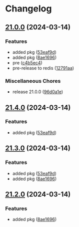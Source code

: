 # Changelog

## [21.0.0](https://github.com/adnanshahm/demodeploy/compare/v0.4.0...v21.0.0) (2024-03-14)


### Features

* added pkg ([53eaf9d](https://github.com/adnanshahm/demodeploy/commit/53eaf9d8b754ad663fcdd807175a49d8a1cc710a))
* added pkg ([8ae1696](https://github.com/adnanshahm/demodeploy/commit/8ae1696b3702f77e696883fcfd0d7f53e36bf4f8))
* pre ([c4b5ec4](https://github.com/adnanshahm/demodeploy/commit/c4b5ec44b5748635a7cb62e0199cc381c2756299))
* pre-release to redis ([12791aa](https://github.com/adnanshahm/demodeploy/commit/12791aaf55afb311d90090aec7e9a796c2cf926c))


### Miscellaneous Chores

* release 21.0.0 ([96d0a1e](https://github.com/adnanshahm/demodeploy/commit/96d0a1eb231f90804a54af7e37e3d00816fa9565))

## [21.4.0](https://github.com/adnanshahm/demodeploy/compare/v21.3.0...v21.4.0) (2024-03-14)


### Features

* added pkg ([53eaf9d](https://github.com/adnanshahm/demodeploy/commit/53eaf9d8b754ad663fcdd807175a49d8a1cc710a))

## [21.3.0](https://github.com/adnanshahm/demodeploy/compare/v21.2.0...v21.3.0) (2024-03-14)


### Features

* added pkg ([53eaf9d](https://github.com/adnanshahm/demodeploy/commit/53eaf9d8b754ad663fcdd807175a49d8a1cc710a))
* added pkg ([8ae1696](https://github.com/adnanshahm/demodeploy/commit/8ae1696b3702f77e696883fcfd0d7f53e36bf4f8))

## [21.2.0](https://github.com/adnanshahm/demodeploy/compare/v21.1.0...v21.2.0) (2024-03-14)


### Features

* added pkg ([8ae1696](https://github.com/adnanshahm/demodeploy/commit/8ae1696b3702f77e696883fcfd0d7f53e36bf4f8))
